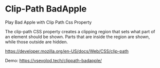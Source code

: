 # Clip-Path BadApple
Play Bad Apple with Clip Path Css Property


The clip-path CSS property creates a clipping region that sets what part of an element should be shown. Parts that are inside the region are shown, while those outside are hidden.

https://developer.mozilla.org/en-US/docs/Web/CSS/clip-path



Demo:
https://vsevolod.tech/clippath-badapple/

